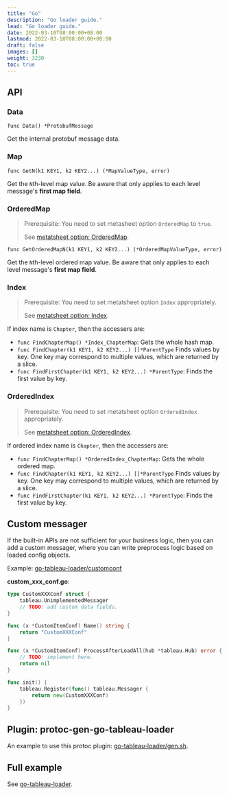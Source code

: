```yaml
---
title: "Go"
description: "Go loader guide."
lead: "Go loader guide."
date: 2022-03-10T08:00:00+08:00
lastmod: 2022-03-10T08:00:00+08:00
draft: false
images: []
weight: 3230
toc: true
---
```


## API

### Data

`func Data() *ProtobufMessage`

Get the internal protobuf message data.

### Map

`func GetN(k1 KEY1, k2 KEY2...) (*MapValueType, error)`

Get the `N`th-level map value. Be aware that only applies to each level message's **first map field**.

### OrderedMap

> Prerequisite: You need to set metasheet option `OrderedMap` to `true`.
>
> See [metatsheet option: OrderedMap](../../../excel/metasheet/#option-orderedmap).

`func GetOrderedMapN(k1 KEY1, k2 KEY2...) (*OrderedMapValueType, error)`

Get the `N`th-level ordered map value. Be aware that only applies to each level message's **first map field**.

### Index

> Prerequisite: You need to set metatsheet option `Index` appropriately.
>
> See [metatsheet option: Index](../../../excel/metasheet/#option-index).

If index name is `Chapter`, then the accessers are:

- `func FindChapterMap() *Index_ChapterMap`: Gets the whole hash map.
- `func FindChapter(k1 KEY1, k2 KEY2...) []*ParentType` Finds values by key. One key may correspond to multiple values, which are returned by a slice.
- `func FindFirstChapter(k1 KEY1, k2 KEY2...) *ParentType`: Finds the first value by key.

### OrderedIndex

> Prerequisite: You need to set metatsheet option `OrderedIndex` appropriately.
>
> See [metatsheet option: OrderedIndex](../../../excel/metasheet/#option-orderedindex).

If ordered index name is `Chapter`, then the accessers are:

- `func FindChapterMap() *OrderedIndex_ChapterMap`: Gets the whole ordered map.
- `func FindChapter(k1 KEY1, k2 KEY2...) []*ParentType` Finds values by key. One key may correspond to multiple values, which are returned by a slice.
- `func FindFirstChapter(k1 KEY1, k2 KEY2...) *ParentType`: Finds the first value by key.

## Custom messager

If the built-in APIs are not sufficient for your business logic, then you
can add a custom messager, where you can write preprocess logic based on
loaded config objects.

Example: [go-tableau-loader/customconf](https://github.com/tableauio/loader/tree/master/test/go-tableau-loader/customconf)

**custom_xxx_conf.go**:

```go
type CustomXXXConf struct {
    tableau.UnimplementedMessager
    // TODO: add custom data fields.
}

func (x *CustomItemConf) Name() string {
    return "CustomXXXConf"
}

func (x *CustomItemConf) ProcessAfterLoadAll(hub *tableau.Hub) error {
    // TODO: implement here.
    return nil
}

func init() {
    tableau.Register(func() tableau.Messager {
        return new(CustomXXXConf)
    })
}
```

## Plugin: protoc-gen-go-tableau-loader

An example to use this protoc plugin:
[go-tableau-loader/gen.sh](https://github.com/tableauio/loader/blob/master/test/go-tableau-loader/gen.sh).

## Full example

See [go-tableau-loader](https://github.com/tableauio/loader/tree/master/test/go-tableau-loader).
